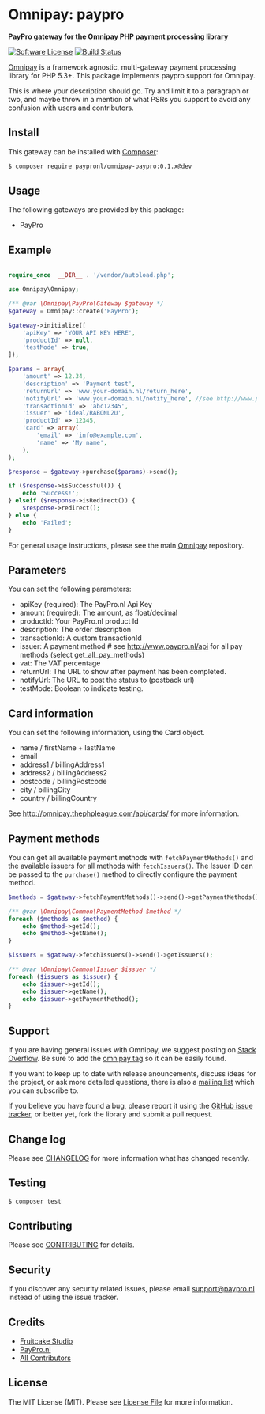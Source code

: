 # Omnipay: paypro

**PayPro gateway for the Omnipay PHP payment processing library**

[![Software License](https://img.shields.io/badge/license-MIT-brightgreen.svg?style=flat-square)](LICENSE.md)
[![Build Status](https://img.shields.io/travis/paypronl/omnipay-paypro/master.svg?style=flat-square)](https://travis-ci.org/paypronl/omnipay-paypro)

[Omnipay](https://github.com/thephpleague/omnipay) is a framework agnostic, multi-gateway payment
processing library for PHP 5.3+. This package implements paypro support for Omnipay.

This is where your description should go. Try and limit it to a paragraph or two, and maybe throw in a mention of what
PSRs you support to avoid any confusion with users and contributors.

## Install

This gateway can be installed with [Composer](https://getcomposer.org/):

``` bash
$ composer require paypronl/omnipay-paypro:0.1.x@dev
```

## Usage

The following gateways are provided by this package:

 * PayPro

## Example

```php

require_once  __DIR__ . '/vendor/autoload.php';

use Omnipay\Omnipay;

/** @var \Omnipay\PayPro\Gateway $gateway */
$gateway = Omnipay::create('PayPro');

$gateway->initialize([
    'apiKey' => 'YOUR API KEY HERE',
    'productId' => null,
    'testMode' => true,
]);

$params = array(
    'amount' => 12.34,
    'description' => 'Payment test',
    'returnUrl' => 'www.your-domain.nl/return_here',
    'notifyUrl' => 'www.your-domain.nl/notify_here', //see http://www.paypro.nl/postback
    'transactionId' => 'abc12345',
    'issuer' => 'ideal/RABONL2U',
    'productId' => 12345,
    'card' => array(
        'email' => 'info@example.com',
        'name' => 'My name',
    ),
);

$response = $gateway->purchase($params)->send();

if ($response->isSuccessful()) {
    echo 'Success!';
} elseif ($response->isRedirect()) {
    $response->redirect();
} else {
    echo 'Failed';
}
```

For general usage instructions, please see the main [Omnipay](https://github.com/thephpleague/omnipay) repository.

## Parameters

You can set the following parameters:

 - apiKey (required): The PayPro.nl Api Key
 - amount (required): The amount, as float/decimal
 - productId: Your PayPro.nl product Id
 - description: The order description
 - transactionId: A custom transactionId
 - issuer: A payment method # see http://www.paypro.nl/api for all pay methods (select get_all_pay_methods)
 - vat: The VAT percentage
 - returnUrl: The URL to show after payment has been completed.
 - notifyUrl: The URL to post the status to (postback url)
 - testMode: Boolean to indicate testing.

## Card information

 You can set the following information, using the Card object.

 - name / firstName + lastName
 - email
 - address1 / billingAddress1
 - address2 / billingAddress2
 - postcode / billingPostcode
 - city / billingCity
 - country / billingCountry

See http://omnipay.thephpleague.com/api/cards/ for more information.

## Payment methods

You can get all available payment methods with `fetchPaymentMethods()` and the available issuers for all methods with `fetchIssuers()`.
The Issuer ID can be passed to the `purchase()` method to directly configure the payment method.

```php
$methods = $gateway->fetchPaymentMethods()->send()->getPaymentMethods();

/** @var \Omnipay\Common\PaymentMethod $method */
foreach ($methods as $method) {
    echo $method->getId();
    echo $method->getName();
}

$issuers = $gateway->fetchIssuers()->send()->getIssuers();

/** @var \Omnipay\Common\Issuer $issuer */
foreach ($issuers as $issuer) {
    echo $issuer->getId();
    echo $issuer->getName();
    echo $issuer->getPaymentMethod();
}

```

## Support

If you are having general issues with Omnipay, we suggest posting on
[Stack Overflow](http://stackoverflow.com/). Be sure to add the
[omnipay tag](http://stackoverflow.com/questions/tagged/omnipay) so it can be easily found.

If you want to keep up to date with release anouncements, discuss ideas for the project,
or ask more detailed questions, there is also a [mailing list](https://groups.google.com/forum/#!forum/omnipay) which
you can subscribe to.

If you believe you have found a bug, please report it using the [GitHub issue tracker](https://github.com/paypronl/omnipay-paypro/issues),
or better yet, fork the library and submit a pull request.

## Change log

Please see [CHANGELOG](CHANGELOG.md) for more information what has changed recently.

## Testing

``` bash
$ composer test
```

## Contributing

Please see [CONTRIBUTING](CONTRIBUTING.md) for details.

## Security

If you discover any security related issues, please email support@paypro.nl instead of using the issue tracker.

## Credits

- [Fruitcake Studio](https://github.com/fruitcakestudio)
- [PayPro.nl](https://github.com/paypronl)
- [All Contributors](../../contributors)

## License

The MIT License (MIT). Please see [License File](LICENSE.md) for more information.
